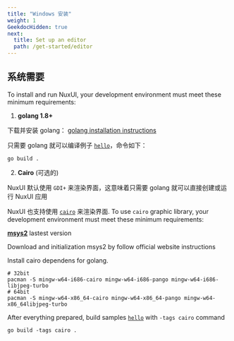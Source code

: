 ```yaml
---
title: "Windows 安装"
weight: 1
GeekdocHidden: true
next:
  title: Set up an editor
  path: /get-started/editor
---
```


## 系统需要

To install and run NuxUI, your development environment must meet these minimum requirements:

1. **golang 1.8+** 

下载并安装 golang： [golang installation instructions](https://go.dev/doc/install)

只需要 golang 就可以编译例子 [`hello`](https://github.com/nuxui/samples)，命令如下：
```shell
go build .
```

 2. **Cairo** (可选的)

NuxUI 默认使用 `GDI+` 来渲染界面，这意味着只需要 golang 就可以直接创建或运行 NuxUI 应用

NuxUI 也支持使用 [`cairo`](https://www.cairographics.org/) 来渲染界面. To use `cairo` graphic library, your development environment must meet these minimum requirements:

[**msys2**](https://www.msys2.org/) lastest version

Download and initialization msys2 by follow official website instructions

Install cairo dependens for golang. 
```
# 32bit
pacman -S mingw-w64-i686-cairo mingw-w64-i686-pango mingw-w64-i686-libjpeg-turbo
# 64bit
pacman -S mingw-w64-x86_64-cairo mingw-w64-x86_64-pango mingw-w64-x86_64libjpeg-turbo

```

After everything prepared, build samples [`hello`](https://github.com/nuxui/samples) with `-tags cairo` command
```shell
go build -tags cairo .
```